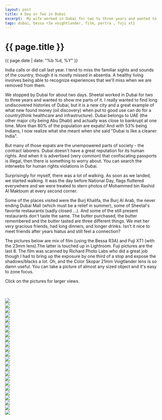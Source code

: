 ```yaml
---
layout: post
title: A Day or Two in Dubai
excerpt:  My wife worked in Dubai for two to three years and wanted to show me parts of it
tags: dubai, bessa r3a voightlander, film, portra , fuji xt1
---
```


{{ page.title }}
================
<div class="pdate"> {{ page.date | date: "%b %d, %Y" }} </div>

India calls or did call last year. I tend to miss the familiar sights and sounds
of the country, though it is mostly missed in absentia. A healthy living involves
being able to recognize experiences that we'll miss when we are removed from them.

We stopped by Dubai for about two days. Sheetal worked in Dubai for two to three
years and wanted to show me parts of it. I really wanted to find long
undiscovered histories of Dubai, but it is a new city and a great example of what
new found money (oil discovery) when put to good use can do for a country(think
healthcare and infrastructure). Dubai belongs to UAE (the other major city being
Abu Dhabi) and actually was close to bankrupt at one time. More than 80% of the
population are expats! And with 53% being Indians, I now realize what she meant
when she said "Dubai is like a cleaner India".

But many of those expats are the unempowered parts  of society - the contract
laborers.  Dubai doesn't have a great reputation for its human rights. And when
it is advertised (very common) that confiscating passports is illegal, then
there is something to worry about.  You can search the interwebs for human
rights violations in Dubai.

Surprisingly for myself, there was a lot of walking. As soon as we landed, we
started walking. It was the day before National Day,  flags fluttered
everywhere and we were treated to stern photos of Mohammed bin Rashid Al Maktoum
at every second corner.

Some of the places visited were the Burj Khalifa, the Burj Al Arab, the never
ending Dubai Mall (which must be a relief in summer), some of Sheetal's favorite
restaurants (sadly closed ...). And some of the still present restaurants don't
taste the same. The butter purchased, the butter remembered and the butter
tasted are three different things. We met her very gracious friends, had long
dinners, and longer drinks. Isn't it nice to meet friends after years hiatus and
still feel a connection?


The pictures below are mix of film (using the Bessa R3A) and Fuji XT1 (with the
23mm lens).The latter is touched up in Lightroom. Fuji pictures are the last 8.
The film was scanned by Richard Photo Labs who did a great job though I had to
bring up the exposure by one third of a stop and expose the shadows/blacks a
_lot_. Oh, and the Color Skopar 21mm Voigtlander lens is so damn useful. You can
take a picture of almost any sized object and it's easy to zone focus.


Click on the pictures for larger views.


<div style="max-width:1200px;margin:0;padding:0;"> <div id="demo5" class="flex-images"> <br> <br>
<div class="item" data-w="1500" data-h="994">
	<div class="img"><a href="https://docs.google.com/uc?id=0B6d70FmpKIi1MDIwSmpLdnlqQXc"><img src="https://docs.google.com/uc?id=0B6d70FmpKIi1V0pkMTNDN2hWSm8" data-src="https://docs.google.com/uc?id=0B6d70FmpKIi1S0h3ajllTWg5cDA"></a></div>
</div>
<div class="item" data-w="994" data-h="1500">
	<div class="img"><a href="https://docs.google.com/uc?id=0B6d70FmpKIi1dnZKNms2S1ZOUUk"><img src="https://docs.google.com/uc?id=0B6d70FmpKIi1V0pkMTNDN2hWSm8" data-src="https://docs.google.com/uc?id=0B6d70FmpKIi1dHpIS1hKbl9JeU0"></a></div>
</div>
<div class="item" data-w="994" data-h="1500">
	<div class="img"><a href="https://docs.google.com/uc?id=0B6d70FmpKIi1R0ZZRDJTejlPRjA"><img src="https://docs.google.com/uc?id=0B6d70FmpKIi1V0pkMTNDN2hWSm8" data-src="https://docs.google.com/uc?id=0B6d70FmpKIi1aXFZNHY5VnJXd3M"></a></div>
</div>
<div class="item" data-w="994" data-h="1500">
	<div class="img"><a href="https://docs.google.com/uc?id=0B6d70FmpKIi1aFVkamRJb2Q5WVU"><img src="https://docs.google.com/uc?id=0B6d70FmpKIi1V0pkMTNDN2hWSm8" data-src="https://docs.google.com/uc?id=0B6d70FmpKIi1dGEwZTEwODFmSXM"></a></div>
</div>
<div class="item" data-w="994" data-h="1500">
	<div class="img"><a href="https://docs.google.com/uc?id=0B6d70FmpKIi1WG1Fa0JpM254Rnc"><img src="https://docs.google.com/uc?id=0B6d70FmpKIi1V0pkMTNDN2hWSm8" data-src="https://docs.google.com/uc?id=0B6d70FmpKIi1WGlmMHltcnB0NlU"></a></div>
</div>
<div class="item" data-w="994" data-h="1500">
	<div class="img"><a href="https://docs.google.com/uc?id=0B6d70FmpKIi1aE8wWEJsOGZIZXc"><img src="https://docs.google.com/uc?id=0B6d70FmpKIi1V0pkMTNDN2hWSm8" data-src="https://docs.google.com/uc?id=0B6d70FmpKIi1NkFwV2V3NGpzelE"></a></div>
</div>
<div class="item" data-w="994" data-h="1500">
	<div class="img"><a href="https://docs.google.com/uc?id=0B6d70FmpKIi1NHRZdTJyQWFrYlE"><img src="https://docs.google.com/uc?id=0B6d70FmpKIi1V0pkMTNDN2hWSm8" data-src="https://docs.google.com/uc?id=0B6d70FmpKIi1WG1nNk5ud1JieTA"></a></div>
</div>
<div class="item" data-w="994" data-h="1500">
	<div class="img"><a href="https://docs.google.com/uc?id=0B6d70FmpKIi1bFlwMDlqRkhFTDA"><img src="https://docs.google.com/uc?id=0B6d70FmpKIi1V0pkMTNDN2hWSm8" data-src="https://docs.google.com/uc?id=0B6d70FmpKIi1QUN2TGZyVmJyZmM"></a></div>
</div>
<div class="item" data-w="994" data-h="1500">
	<div class="img"><a href="https://docs.google.com/uc?id=0B6d70FmpKIi1cEIxSG5YNFpFM28"><img src="https://docs.google.com/uc?id=0B6d70FmpKIi1V0pkMTNDN2hWSm8" data-src="https://docs.google.com/uc?id=0B6d70FmpKIi1c0hHTUFOS0VfdW8"></a></div>
</div>
<div class="item" data-w="994" data-h="1500">
	<div class="img"><a href="https://docs.google.com/uc?id=0B6d70FmpKIi1Y0tBVXNmdk1UNE0"><img src="https://docs.google.com/uc?id=0B6d70FmpKIi1V0pkMTNDN2hWSm8" data-src="https://docs.google.com/uc?id=0B6d70FmpKIi1ZjZLaE92WHN0RTA"></a></div>
</div>
<div class="item" data-w="994" data-h="1500">
	<div class="img"><a href="https://docs.google.com/uc?id=0B6d70FmpKIi1ZkJjUEwxb0w0aUk"><img src="https://docs.google.com/uc?id=0B6d70FmpKIi1V0pkMTNDN2hWSm8" data-src="https://docs.google.com/uc?id=0B6d70FmpKIi1d0JTaVZTZEVsaTg"></a></div>
</div>
<div class="item" data-w="994" data-h="1500">
	<div class="img"><a href="https://docs.google.com/uc?id=0B6d70FmpKIi1VzFncDYyd3dxWlU"><img src="https://docs.google.com/uc?id=0B6d70FmpKIi1V0pkMTNDN2hWSm8" data-src="https://docs.google.com/uc?id=0B6d70FmpKIi1VFRuM2R5Y1ZmUUE"></a></div>
</div>
<div class="item" data-w="1500" data-h="994">
	<div class="img"><a href="https://docs.google.com/uc?id=0B6d70FmpKIi1X2h1c0FxN2dJYkk"><img src="https://docs.google.com/uc?id=0B6d70FmpKIi1V0pkMTNDN2hWSm8" data-src="https://docs.google.com/uc?id=0B6d70FmpKIi1am1YblNZdEdOQlU"></a></div>
</div>
<div class="item" data-w="994" data-h="1500">
	<div class="img"><a href="https://docs.google.com/uc?id=0B6d70FmpKIi1LXJRMTJhdlNFSW8"><img src="https://docs.google.com/uc?id=0B6d70FmpKIi1V0pkMTNDN2hWSm8" data-src="https://docs.google.com/uc?id=0B6d70FmpKIi1ZnBEQ2MybE5sd2M"></a></div>
</div>
<div class="item" data-w="994" data-h="1500">
	<div class="img"><a href="https://docs.google.com/uc?id=0B6d70FmpKIi1YTNBcEJtWjBySm8"><img src="https://docs.google.com/uc?id=0B6d70FmpKIi1V0pkMTNDN2hWSm8" data-src="https://docs.google.com/uc?id=0B6d70FmpKIi1UXg2OHhDanJGbmM"></a></div>
</div>
<div class="item" data-w="994" data-h="1500">
	<div class="img"><a href="https://docs.google.com/uc?id=0B6d70FmpKIi1bWVTV1VIcGZ5OVE"><img src="https://docs.google.com/uc?id=0B6d70FmpKIi1V0pkMTNDN2hWSm8" data-src="https://docs.google.com/uc?id=0B6d70FmpKIi1X2NpU1gtUTFtZFE"></a></div>
</div>
<div class="item" data-w="1000" data-h="1500">
	<div class="img"><a href="https://docs.google.com/uc?id=0B6d70FmpKIi1OXFpd3FmZnFWR00"><img src="https://docs.google.com/uc?id=0B6d70FmpKIi1V0pkMTNDN2hWSm8" data-src="https://docs.google.com/uc?id=0B6d70FmpKIi1Tk1PaFRmV2lYXzg"></a></div>
</div>
<div class="item" data-w="1000" data-h="1500">
	<div class="img"><a href="https://docs.google.com/uc?id=0B6d70FmpKIi1aDBiSnFsdkJIVTA"><img src="https://docs.google.com/uc?id=0B6d70FmpKIi1V0pkMTNDN2hWSm8" data-src="https://docs.google.com/uc?id=0B6d70FmpKIi1c21rMFNMZkZvbkU"></a></div>
</div>
<div class="item" data-w="1000" data-h="1500">
	<div class="img"><a href="https://docs.google.com/uc?id=0B6d70FmpKIi1dm9aMHE3aHdUSms"><img src="https://docs.google.com/uc?id=0B6d70FmpKIi1V0pkMTNDN2hWSm8" data-src="https://docs.google.com/uc?id=0B6d70FmpKIi1bUhHRW4yZkxYOXM"></a></div>
</div>
<div class="item" data-w="999" data-h="1500">
	<div class="img"><a href="https://docs.google.com/uc?id=0B6d70FmpKIi1bjhCa1o3OWZyelE"><img src="https://docs.google.com/uc?id=0B6d70FmpKIi1V0pkMTNDN2hWSm8" data-src="https://docs.google.com/uc?id=0B6d70FmpKIi1STdKSjJiTUtJVDA"></a></div>
</div>
<div class="item" data-w="1000" data-h="1500">
	<div class="img"><a href="https://docs.google.com/uc?id=0B6d70FmpKIi1eE5JX01BNzNIY1U"><img src="https://docs.google.com/uc?id=0B6d70FmpKIi1V0pkMTNDN2hWSm8" data-src="https://docs.google.com/uc?id=0B6d70FmpKIi1ZERpZlM3a0lNd2s"></a></div>
</div>
<div class="item" data-w="1000" data-h="1500">
	<div class="img"><a href="https://docs.google.com/uc?id=0B6d70FmpKIi1M1BfczBVMWhSRlE"><img src="https://docs.google.com/uc?id=0B6d70FmpKIi1V0pkMTNDN2hWSm8" data-src="https://docs.google.com/uc?id=0B6d70FmpKIi1bkI4S0N4NnprcXc"></a></div>
</div>
<div class="item" data-w="1000" data-h="1500">
	<div class="img"><a href="https://docs.google.com/uc?id=0B6d70FmpKIi1aVVIcGVHVG81MFE"><img src="https://docs.google.com/uc?id=0B6d70FmpKIi1V0pkMTNDN2hWSm8" data-src="https://docs.google.com/uc?id=0B6d70FmpKIi1blltbUtIOUxrLUk"></a></div>
</div>
<div class="item" data-w="1500" data-h="1000">
	<div class="img"><a href="https://docs.google.com/uc?id=0B6d70FmpKIi1UXlEMTRpM1ctTDQ"><img src="https://docs.google.com/uc?id=0B6d70FmpKIi1V0pkMTNDN2hWSm8" data-src="https://docs.google.com/uc?id=0B6d70FmpKIi1VlI5SG13N1gzVkk"></a></div>
</div>
</div>
</div>

<script>
$('#demo5').flexImages({ rowHeight:700 , truncate: 0});
</script>
